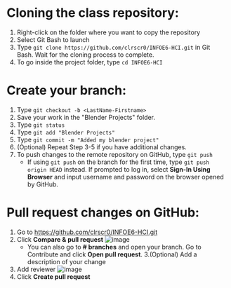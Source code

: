 # Cloning the class repository:
1. Right-click on the folder where you want to copy the repository
2. Select Git Bash to launch
3. Type `git clone https://github.com/clrscr0/INFOE6-HCI.git` in Git Bash. Wait for the cloning process to complete.
4. To go inside the project folder, type `cd INFOE6-HCI`

# Create your branch:
1. Type `git checkout -b <LastName-Firstname>`
2. Save your work in the "Blender Projects" folder.
3. Type `git status`
4. Type `git add "Blender Projects"`
5. Type `git commit -m "Added my blender project"`
6. (Optional) Repeat Step 3-5 if you have additional changes.
7. To push changes to the remote repository on GitHub, type `git push`
   * If using `git push` on the branch for the first time, type `git push origin HEAD` instead. If prompted to log in, select **Sign-In Using Browser** and input username and password on the browser opened by GitHub. 
		
# Pull request changes on GitHub:
1. Go to https://github.com/clrscr0/INFOE6-HCI.git
2. Click **Compare & pull request**
	![image](https://github.com/clrscr0/INFOE6-HCI/assets/2803908/4c76d7e1-9e8e-4e2d-8012-3c18ada57724)
	* You can also go to **# branches** and open your branch. Go to Contribute and click **Open pull request**.
3.(Optional) Add a description of your change
4. Add reviewer
	![image](https://github.com/clrscr0/INFOE6-HCI/assets/2803908/30d450bc-ff62-474c-bca7-28175c04e63a)
5. Click **Create pull request**
